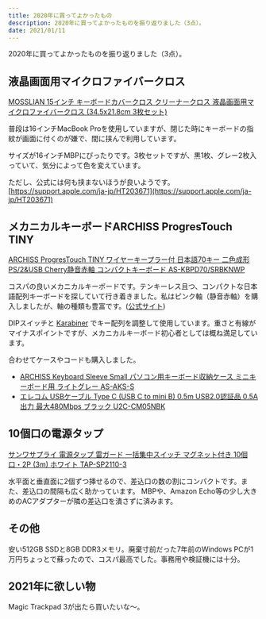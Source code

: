 ```yaml
---
title: 2020年に買ってよかったもの
description: 2020年に買ってよかったものを振り返りました（3点）。
date: 2021/01/11
---
```


2020年に買ってよかったものを振り返りました（3点）。

## 液晶画面用マイクロファイバークロス

[MOSSLIAN 15インチ キーボードカバークロス クリーナークロス 液晶画面用マイクロファイバークロス (34.5x21.8cm 3枚セット)](https://www.amazon.co.jp/gp/product/B06XNW7RJC)

普段は16インチMacBook Proを使用していますが、閉じた時にキーボードの指紋が画面に付くのが嫌で、間に挟んで利用しています。

サイズが16インチMBPにぴったりです。3枚セットですが、黒1枚、グレー2枚入っていて、気分によって色を変えています。

ただし、公式には何も挟まないほうが良いようです。[https://support.apple.com/ja-jp/HT203671](https://support.apple.com/ja-jp/HT203671)

## メカニカルキーボードARCHISS ProgresTouch TINY

[ARCHISS ProgresTouch TINY ワイヤーキープラー付 日本語70キー 二色成形 PS/2&USB Cherry静音赤軸 コンパクトキーボード AS-KBPD70/SRBKNWP](https://www.amazon.co.jp/gp/product/B072ZRX88L)

コスパの良いメカニカルキーボードです。テンキーレス且つ、コンパクトな日本語配列キーボードを探していて行き着きました。私はピンク軸（静音赤軸）を購入しましたが、軸の種類も豊富です。([公式サイト](https://archisite.co.jp/products/archiss/progres-touch/retro-tiny-jp/))

DIPスイッチと [Karabiner](https://karabiner-elements.pqrs.org/) でキー配列を調整して使用しています。重さと有線がマイナスポイントですが、メカニカルキーボード初心者としては概ね満足しています。

合わせてケースやコードも購入しました。

- [ARCHISS Keyboard Sleeve Small パソコン用キーボード収納ケース ミニキーボード用 ライトグレー AS-AKS-S](https://www.amazon.co.jp/gp/product/B085BZZ1SH)
- [エレコム USBケーブル Type C (USB C to mini B) 0.5m USB2.0認証品 0.5A出力 最大480Mbps ブラック U2C-CM05NBK](https://www.amazon.co.jp/gp/product/B0197AP76U)

<article-img src="/articles/images/20210111_1.webp" title="サブデスクで撮影しました。MBP はノートPCスタンドに乗せています。脇にあるのは、初代 Magic Trackpad です。" width="1024" height="768"></article-img>

## 10個口の電源タップ

[サンワサプライ 電源タップ 雷ガード 一括集中スイッチ マグネット付き 10個口・2P (3m) ホワイト TAP-SP2110-3](https://www.amazon.co.jp/gp/product/B01MYU16SD)

水平面と垂直面に2個ずつ挿せるので、差込口の数の割にコンパクトです。また、差込口の間隔も広く助かっています。
MBPや、Amazon Echo等の少し大きめのACアダプターが隣の差込口を潰さずに済みます。

## その他

安い512GB SSDと8GB DDR3メモリ。廃棄寸前だった7年前のWindows PCが1万円ちょっとで蘇ったので、コスパ最高でした。事務用や検証機には十分。

## 2021年に欲しい物

Magic Trackpad 3が出たら買いたいな〜。
